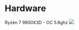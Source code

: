 <!--           [<img src="link.com">](http://example.com/)           --> 
# Hardware
Ryzen 7 9800X3D - OC 5.6ghz
[<img src="[https://github.com/gzmatte/trash/blob/main/x-cpu.png">](https://gzmatte.github.io)
